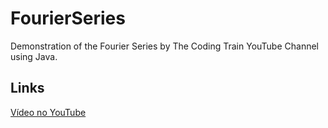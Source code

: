 # FourierSeries
Demonstration of the Fourier Series by The Coding Train YouTube Channel using Java.

## Links
[Vídeo no YouTube](https://www.youtube.com/watch?v=Mm2eYfj0SgA&ab_channel=TheCodingTrain)
